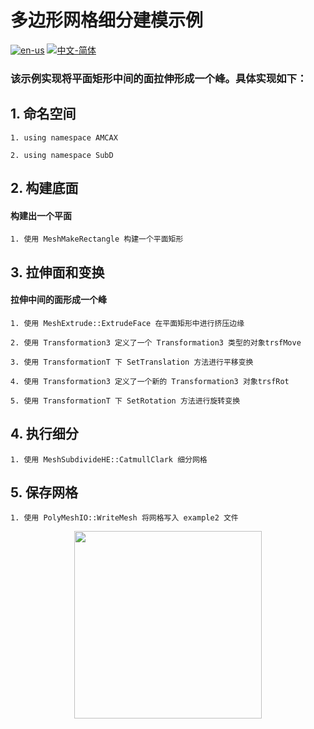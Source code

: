 # 多边形网格细分建模示例

[![en-us](https://img.shields.io/badge/en-us-yellow.svg)](./README.md) [![中文-简体](https://img.shields.io/badge/%E4%B8%AD%E6%96%87-%E7%AE%80%E4%BD%93-red.svg)](./README.zh_cn.md)

### 该示例实现将平面矩形中间的面拉伸形成一个峰。具体实现如下：


## 1. 命名空间


	1. using namespace AMCAX
	
	2. using namespace SubD

## 2. 构建底面

#### 构建出一个平面
	1. 使用 MeshMakeRectangle 构建一个平面矩形

## 3. 拉伸面和变换

#### 拉伸中间的面形成一个峰

	1. 使用 MeshExtrude::ExtrudeFace 在平面矩形中进行挤压边缘
	
	2. 使用 Transformation3 定义了一个 Transformation3 类型的对象trsfMove
	
	3. 使用 TransformationT 下 SetTranslation 方法进行平移变换
	
	4. 使用 Transformation3 定义了一个新的 Transformation3 对象trsfRot
	
	5. 使用 TransformationT 下 SetRotation 方法进行旋转变换

## 4. 执行细分

	1. 使用 MeshSubdivideHE::CatmullClark 细分网格


## 5. 保存网格

	1. 使用 PolyMeshIO::WriteMesh 将网格写入 example2 文件

<div align = center><img src="https://s2.loli.net/2024/09/30/M3XeuZSakfJQ8cA.png" width="300" height="300">

